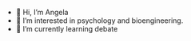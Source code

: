 - 👋 Hi, I’m Angela
- 👀 I’m interested in psychology and bioengineering.
- 🌱 I’m currently learning debate
